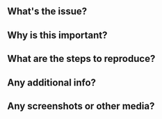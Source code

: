 ## What's the issue?



## Why is this important?



## What are the steps to reproduce?



## Any additional info?



## Any screenshots or other media?


